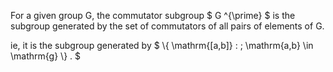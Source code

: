 For a given group G, the commutator subgroup $ G ^{\prime} $ is the
subgroup generated by the set of commutators of all pairs of elements of
G.

ie, it is the subgroup generated by
$ \\{ \mathrm{[a,b]} : \; \mathrm{a,b} \in \mathrm{g} \\} . $
